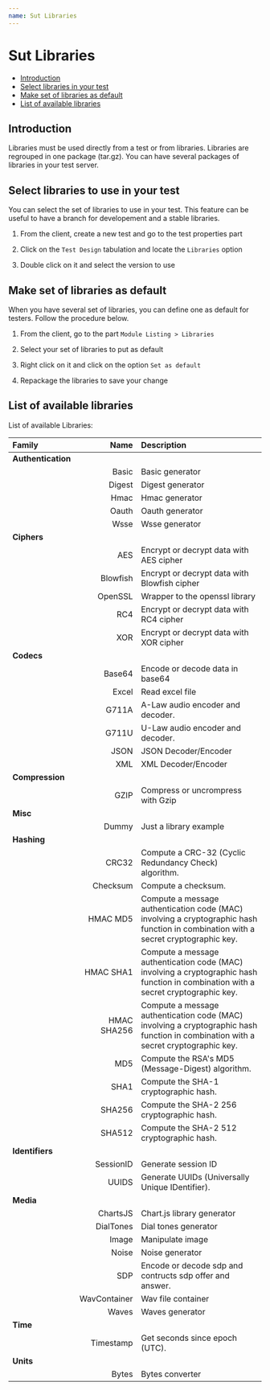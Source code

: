 ```yaml
---
name: Sut Libraries
---
```


# Sut Libraries

* [Introduction](libraries#introduction)
* [Select libraries in your test](libraries#select-libraries-to-use-in-your-test)
* [Make set of libraries as default](adapters#make-set-of-libraries-as-default)
* [List of available libraries](libraries#list-of-available-libraries)

## Introduction

Libraries must be used directly from a test or from libraries. Libraries are regrouped in one package (tar.gz). 
You can have several packages of libraries in your test server.

## Select libraries to use in your test

You can select the set of libraries to use in your test. This feature can be useful to have a branch for developement and a stable libraries.

1. From the client, create a new test and go to the test properties part 

2. Click on the `Test Design` tabulation and locate the `Libraries` option

3. Double click on it and select the version to use

## Make set of libraries as default

When you have several set of libraries, you can define one as default for testers. Follow the procedure below. 
 
1. From the client, go to the part `Module Listing > Libraries`

2. Select your set of libraries to put as default

3. Right click on it and click on the option `Set as default`

4. Repackage the libraries to save your change

## List of available libraries

List of available Libraries:

|Family|Name|Description|
|:---|---:|:---------|
|**Authentication**|||
||Basic|Basic generator|
||Digest|Digest generator|
||Hmac|Hmac generator|
||Oauth|Oauth generator|
||Wsse|Wsse generator|
|**Ciphers**|||
||AES|Encrypt or decrypt data with AES cipher|
||Blowfish|Encrypt or decrypt data with Blowfish cipher|
||OpenSSL|Wrapper to the openssl library|
||RC4|Encrypt or decrypt data with RC4 cipher|
||XOR|Encrypt or decrypt data with XOR cipher|
|**Codecs**|||
||Base64|Encode or decode data in base64|
||Excel|Read excel file|
||G711A|A-Law audio encoder and decoder.|
||G711U|U-Law audio encoder and decoder.|
||JSON|JSON Decoder/Encoder|
||XML|XML Decoder/Encoder|
|**Compression**|||
||GZIP|Compress or uncrompress with Gzip|
|**Misc**|||
||Dummy|Just a library example|
|**Hashing**|||
||CRC32|Compute a CRC-32 (Cyclic Redundancy Check) algorithm.|
||Checksum|Compute a checksum.|
||HMAC MD5|Compute a message authentication code (MAC) involving a cryptographic hash function in combination with a secret cryptographic key.|
||HMAC SHA1|Compute a message authentication code (MAC) involving a cryptographic hash function in combination with a secret cryptographic key.|
||HMAC SHA256|Compute a message authentication code (MAC) involving a cryptographic hash function in combination with a secret cryptographic key.|
||MD5|Compute the RSA's MD5 (Message-Digest) algorithm.|
||SHA1|Compute the SHA-1 cryptographic hash.|
||SHA256|Compute the SHA-2 256 cryptographic hash.|
||SHA512|Compute the SHA-2 512 cryptographic hash.|
|**Identifiers**|||
||SessionID|Generate session ID|
||UUIDS|Generate UUIDs (Universally Unique IDentifier).|
|**Media**|||
||ChartsJS|Chart.js library generator|
||DialTones|Dial tones generator|
||Image|Manipulate image|
||Noise|Noise generator|
||SDP|Encode or decode sdp and contructs sdp offer and answer.|
||WavContainer|Wav file container|
||Waves|Waves generator|
|**Time**|||
||Timestamp|Get seconds since epoch (UTC).|
|**Units**|||
||Bytes|Bytes converter|